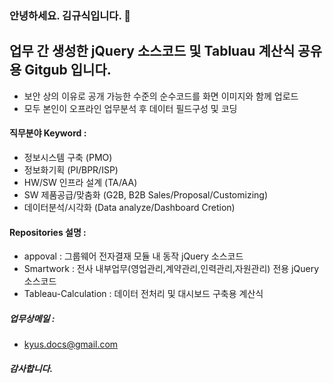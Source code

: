 ### 안녕하세요. 김규식입니다. 👋

## 업무 간 생성한 jQuery 소스코드 및 Tabluau 계산식 공유용 Gitgub 입니다.
- 보안 상의 이유로 공개 가능한 수준의 순수코드를 화면 이미지와 함께 업로드
- 모두 본인이 오프라인 업무분석 후 데이터 필드구성 및 코딩

#### 직무분야 Keyword :
- 정보시스템 구축 (PMO)
- 정보화기획 (PI/BPR/ISP)
- HW/SW 인프라 설계 (TA/AA)
- SW 제품공급/맞춤화 (G2B, B2B Sales/Proposal/Customizing)
- 데이터분석/시각화 (Data analyze/Dashboard Cretion)

#### Repositories 설명 :
 - appoval : 그룹웨어 전자결재 모듈 내 동작 jQuery 소스코드
 - Smartwork : 전사 내부업무(영업관리,계약관리,인력관리,자원관리) 전용 jQuery 소스코드
 - Tableau-Calculation : 데이터 전처리 및 대시보드 구축용 계산식

##### 업무상메일 :
 - kyus.docs@gmail.com
 
##### 감사합니다.

<!--
**Kyusix/kyusix** is a ✨ _special_ ✨ repository because its `README.md` (this file) appears on your GitHub profile.

Here are some ideas to get you started:

- 🔭 I’m currently working on ...
- 🌱 I’m currently learning ...
- 👯 I’m looking to collaborate on ...
- 🤔 I’m looking for help with ...
- 💬 Ask me about ...
- 📫 How to reach me: ...
- 😄 Pronouns: ...
- ⚡ Fun fact: ...
-->

